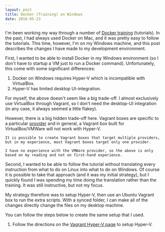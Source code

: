 ```yaml
---
layout: post
title: Docker (Training) on Windows
date: 2018-05-23
---
```


I'm been working my way through a number of [Docker training](https://training.docker.com) (tutorials). In the past, I had always used Docker on Mac, and it was pretty easy to follow the tutorials. This time, however, I'm on my Windows machine, and this post describes the changes I have made to my development environment.

First, I wanted to be able to install Docker in my Windows environment (so I don't have to startup a VM just to run a Docker command). Unfortunately, this come with some significant differences:

1. Docker on Windows requires Hyper-V which is incompatible with VirtualBox.
1. Hyper-V has limited desktop UI-integration.

For myself, the above doesn't seem like a big trade-off. I almost exclusively use VirtualBox through Vagrant, so I don't need the desktop-UI integration (in any case, it always seemed a little flakey).

However, there is a big hidden trade-off here. Vagrant boxes are specific to a particular [provider](https://www.vagrantup.com/docs/providers/) and in general, a Vagrant box built for VirtualBox/VMWare will not work with Hyper-V.

    It is possible to create Vagrant boxes that target multiple providers, but in my experience, most Vagrant boxes target only one provider.

    I have no experience with the VMWare provider, so the above is only based on my reading and not on first-hand experience.

Second, I wanted to be able to follow the tutorial without translating every instruction from what to do on Linux into what to do on Windows. Of course it is possible to take that approach (and it was my initial strategy), but I quickly found I was spending my time doing the translation rather than the training. It was still instructive, but not my focus.

My strategy therefore was to setup Hyper-V, then use an Ubuntu Vagrant box to run the extra scripts. With a synced folder, I can make all of the changes directly change the files on my desktop machine.

You can follow the steps below to create the same setup that I used.

1. Follow the directions on the [Vagrant Hyper-V page](https://www.vagrantup.com/docs/hyperv/) to setup Hyper-V.
